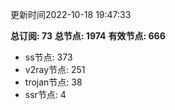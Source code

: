 更新时间2022-10-18 19:47:33

**总订阅: 73**
**总节点: 1974**
**有效节点: 666**
- ss节点: 373
- v2ray节点: 251
- trojan节点: 38
- ssr节点: 4
